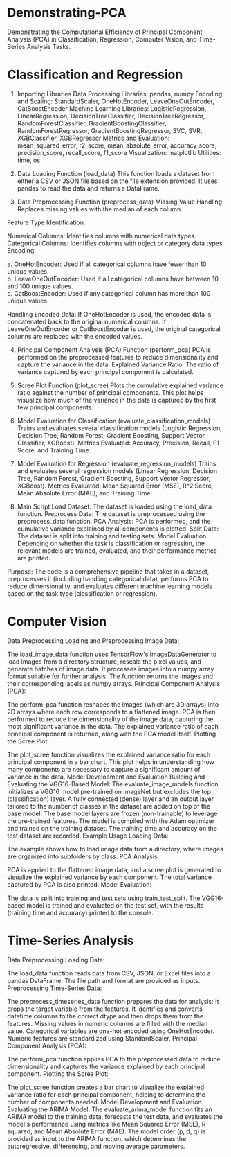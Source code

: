 # Demonstrating-PCA
Demonstrating the Computational Efficiency of Principal Component Analysis (PCA) in Classification, Regression, Computer Vision, and Time-Series Analysis Tasks. 

# Classification and Regression

1. Importing Libraries
Data Processing Libraries: pandas, numpy
Encoding and Scaling: StandardScaler, OneHotEncoder, LeaveOneOutEncoder, CatBoostEncoder
Machine Learning Libraries: LogisticRegression, LinearRegression, DecisionTreeClassifier, DecisionTreeRegressor, RandomForestClassifier, GradientBoostingClassifier, RandomForestRegressor, GradientBoostingRegressor, SVC, SVR, XGBClassifier, XGBRegressor
Metrics and Evaluation: mean_squared_error, r2_score, mean_absolute_error, accuracy_score, precision_score, recall_score, f1_score
Visualization: matplotlib
Utilities: time, os

2. Data Loading Function (load_data)
This function loads a dataset from either a CSV or JSON file based on the file extension provided. It uses pandas to read the data and returns a DataFrame.

3. Data Preprocessing Function (preprocess_data)
Missing Value Handling: Replaces missing values with the median of each column.

Feature Type Identification:

Numerical Columns: Identifies columns with numerical data types.
Categorical Columns: Identifies columns with object or category data types.
Encoding:

a. OneHotEncoder: Used if all categorical columns have fewer than 10 unique values. <br>
b. LeaveOneOutEncoder: Used if all categorical columns have between 10 and 100 unique values. <br>
c. CatBoostEncoder: Used if any categorical column has more than 100 unique values.

Handling Encoded Data: If OneHotEncoder is used, the encoded data is concatenated back to the original numerical columns. If LeaveOneOutEncoder or CatBoostEncoder is used, the original categorical columns are replaced with the encoded values.

4. Principal Component Analysis (PCA) Function (perform_pca)
PCA is performed on the preprocessed features to reduce dimensionality and capture the variance in the data.
Explained Variance Ratio: The ratio of variance captured by each principal component is calculated.

5. Scree Plot Function (plot_scree)
Plots the cumulative explained variance ratio against the number of principal components.
This plot helps visualize how much of the variance in the data is captured by the first few principal components.

6. Model Evaluation for Classification (evaluate_classification_models)
Trains and evaluates several classification models (Logistic Regression, Decision Tree, Random Forest, Gradient Boosting, Support Vector Classifier, XGBoost).
Metrics Evaluated: Accuracy, Precision, Recall, F1 Score, and Training Time.

7. Model Evaluation for Regression (evaluate_regression_models)
Trains and evaluates several regression models (Linear Regression, Decision Tree, Random Forest, Gradient Boosting, Support Vector Regressor, XGBoost).
Metrics Evaluated: Mean Squared Error (MSE), R^2 Score, Mean Absolute Error (MAE), and Training Time.

8. Main Script
Load Dataset: The dataset is loaded using the load_data function.
Preprocess Data: The dataset is preprocessed using the preprocess_data function.
PCA Analysis: PCA is performed, and the cumulative variance explained by all components is plotted.
Split Data: The dataset is split into training and testing sets.
Model Evaluation: Depending on whether the task is classification or regression, the relevant models are trained, evaluated, and their performance metrics are printed.

Purpose: The code is a comprehensive pipeline that takes in a dataset, preprocesses it (including handling categorical data), performs PCA to reduce dimensionality, and evaluates different machine learning models based on the task type (classification or regression).

# Computer Vision

Data Preprocessing
Loading and Preprocessing Image Data:

The load_image_data function uses TensorFlow's ImageDataGenerator to load images from a directory structure, rescale the pixel values, and generate batches of image data. It processes images into a numpy array format suitable for further analysis.
The function returns the images and their corresponding labels as numpy arrays.
Principal Component Analysis (PCA):

The perform_pca function reshapes the images (which are 3D arrays) into 2D arrays where each row corresponds to a flattened image. PCA is then performed to reduce the dimensionality of the image data, capturing the most significant variance in the data.
The explained variance ratio of each principal component is returned, along with the PCA model itself.
Plotting the Scree Plot:

The plot_scree function visualizes the explained variance ratio for each principal component in a bar chart. This plot helps in understanding how many components are necessary to capture a significant amount of variance in the data.
Model Development and Evaluation
Building and Evaluating the VGG16-Based Model:
The evaluate_image_models function initializes a VGG16 model pre-trained on ImageNet but excludes the top (classification) layer.
A fully connected (dense) layer and an output layer tailored to the number of classes in the dataset are added on top of the base model.
The base model layers are frozen (non-trainable) to leverage the pre-trained features.
The model is compiled with the Adam optimizer and trained on the training dataset. The training time and accuracy on the test dataset are recorded.
Example Usage
Loading Data:

The example shows how to load image data from a directory, where images are organized into subfolders by class.
PCA Analysis:

PCA is applied to the flattened image data, and a scree plot is generated to visualize the explained variance by each component. The total variance captured by PCA is also printed.
Model Evaluation:

The data is split into training and test sets using train_test_split.
The VGG16-based model is trained and evaluated on the test set, with the results (training time and accuracy) printed to the console.

# Time-Series Analysis

Data Preprocessing
Loading Data:

The load_data function reads data from CSV, JSON, or Excel files into a pandas DataFrame. The file path and format are provided as inputs.
Preprocessing Time-Series Data:

The preprocess_timeseries_data function prepares the data for analysis:
It drops the target variable from the features.
It identifies and converts datetime columns to the correct dtype and then drops them from the features.
Missing values in numeric columns are filled with the median value.
Categorical variables are one-hot encoded using OneHotEncoder.
Numeric features are standardized using StandardScaler.
Principal Component Analysis (PCA):

The perform_pca function applies PCA to the preprocessed data to reduce dimensionality and captures the variance explained by each principal component.
Plotting the Scree Plot:

The plot_scree function creates a bar chart to visualize the explained variance ratio for each principal component, helping to determine the number of components needed.
Model Development and Evaluation
Evaluating the ARIMA Model:
The evaluate_arima_model function fits an ARIMA model to the training data, forecasts the test data, and evaluates the model's performance using metrics like Mean Squared Error (MSE), R-squared, and Mean Absolute Error (MAE).
The model order (p, d, q) is provided as input to the ARIMA function, which determines the autoregressive, differencing, and moving average parameters.
